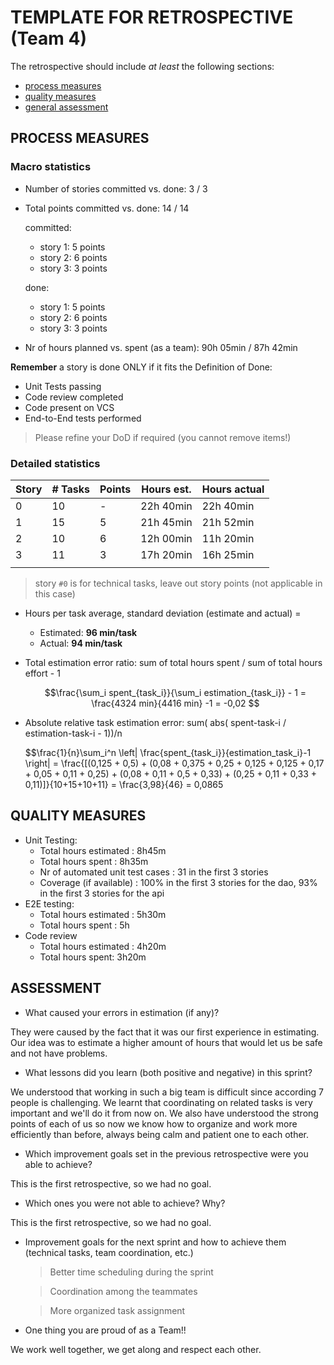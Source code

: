 TEMPLATE FOR RETROSPECTIVE (Team 4)
=====================================

The retrospective should include _at least_ the following
sections:

- [process measures](#process-measures)
- [quality measures](#quality-measures)
- [general assessment](#assessment)

## PROCESS MEASURES 

### Macro statistics

- Number of stories committed vs. done: 3 / 3
 
- Total points committed vs. done: 14 / 14
  
  committed:
  - story 1: 5 points
  - story 2: 6 points
  - story 3: 3 points

  done:
  - story 1: 5 points
  - story 2: 6 points
  - story 3: 3 points

- Nr of hours planned vs. spent (as a team): 90h 05min / 87h 42min

**Remember** a story is done ONLY if it fits the Definition of Done:
 
- Unit Tests passing
- Code review completed
- Code present on VCS
- End-to-End tests performed

> Please refine your DoD if required (you cannot remove items!) 

### Detailed statistics

| Story  | # Tasks | Points | Hours est. | Hours actual |
|--------|--------|--------|------------|--------------|
| 0   |     10    |   -    |      22h 40min      |        22h 40min       |
| 1    |     15    |    5    |       21h 45min     |      21h 52min         |
| 2    |     10    |    6   |      12h 00min      |      11h 20min        |
| 3    |    11     |    3    |     17h 20min       |        16h 25min      |
|    |         |        |            |              |
   

> story `#0` is for technical tasks, leave out story points (not applicable in this case)

- Hours per task average, standard deviation (estimate and actual) = 

    - Estimated: **96 min/task**
    - Actual: **94 min/task**
- Total estimation error ratio: sum of total hours spent / sum of total hours effort - 1

    $$\frac{\sum_i spent_{task_i}}{\sum_i estimation_{task_i}} - 1 = \frac{4324 min}{4416 min} -1 = -0,02 $$ 

    
- Absolute relative task estimation error: sum( abs( spent-task-i / estimation-task-i - 1))/n

    $$\frac{1}{n}\sum_i^n \left| \frac{spent_{task_i}}{estimation_task_i}-1 \right| = \frac{[(0,125 + 0,5) + (0,08 + 0,375 + 0,25 + 0,125 + 0,125 + 0,17 + 0,05 + 0,11 + 0,25) + (0,08 + 0,11 + 0,5 + 0,33) + (0,25 + 0,11 + 0,33 + 0,11)]}{10+15+10+11} = \frac{3,98}{46} = 0,0865
  
## QUALITY MEASURES 

- Unit Testing:
  - Total hours estimated : 8h45m
  - Total hours spent  : 8h35m
  - Nr of automated unit test cases : 31 in the first 3 stories 
  - Coverage (if available) : 100% in the first 3 stories for the dao, 93% in the first 3 stories for the api
- E2E testing:
  - Total hours estimated : 5h30m
  - Total hours spent : 5h
- Code review 
  - Total hours estimated : 4h20m
  - Total hours spent: 3h20m
  


## ASSESSMENT

- What caused your errors in estimation (if any)?

They were caused by the fact that it was our first experience in estimating.
Our idea was to estimate a higher amount of hours that would let us be safe and not have problems.

- What lessons did you learn (both positive and negative) in this sprint?

We understood that working in such a big team is difficult since according 7 people is challenging.
We learnt that coordinating on related tasks is very important and we'll do it from now on.
We also have understood the strong points of each of us so now we know how to organize and work more efficiently than before, always being calm and patient one to each other.

- Which improvement goals set in the previous retrospective were you able to achieve? 
  
This is the first retrospective, so we had no goal.

- Which ones you were not able to achieve? Why?

This is the first retrospective, so we had no goal.

- Improvement goals for the next sprint and how to achieve them (technical tasks, team coordination, etc.)

  > Better time scheduling during the sprint

  > Coordination among the teammates

  > More organized task assignment

- One thing you are proud of as a Team!!

We work well together, we get along and respect each other.